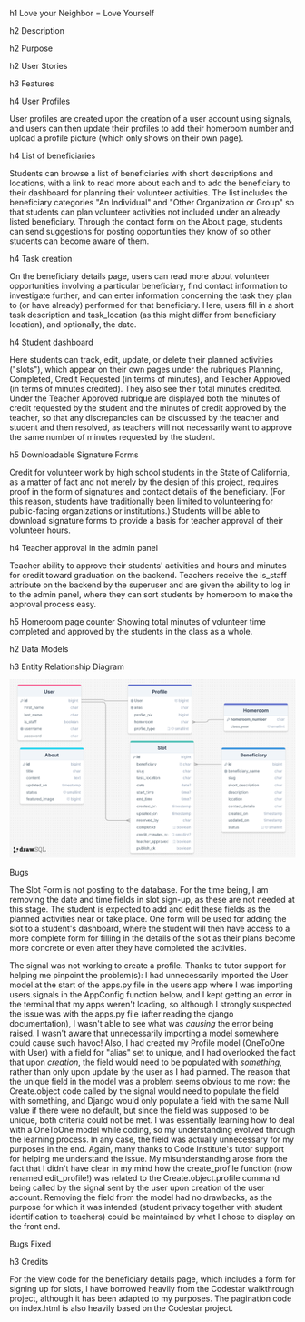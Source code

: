 h1 Love your Neighbor = Love Yourself

h2 Description

h2 Purpose

h2 User Stories

h3 Features

h4 User Profiles

User profiles are created upon the creation of a user account using signals, and users can then update their profiles to add their homeroom number and upload a profile picture (which only shows on their own page).


h4 List of beneficiaries

Students can browse a list of beneficiaries with short descriptions and locations, with a link to read more about each and to add the beneficiary to their dashboard for planning their volunteer activities. The list includes the beneficiary categories "An Individual" and "Other Organization or Group" so that students can plan volunteer activities not included under an already listed beneficiary. Through the contact form on the About page, students can send suggestions for posting opportunities they know of so other students can become aware of them.

h4 Task creation

On the beneficiary details page, users can read more about volunteer opportunities involving a particular beneficiary, find contact information to investigate further, and can enter information concerning the task they plan to (or have already) performed for that beneficiary. Here, users fill in a short task description and task_location (as this might differ from beneficiary location), and optionally, the date.  

h4 Student dashboard

Here students can track, edit, update, or delete their planned activities ("slots"), which appear on their own pages under the rubriques Planning, Completed, Credit Requested (in terms of minutes), and Teacher Approved (in terms of minutes credited). They also see their total minutes credited.
Under the Teacher Approved rubrique are displayed both the minutes of credit requested by the student and the minutes of credit approved by the teacher, so that any discrepancies can be discussed by the teacher and student and then resolved, as teachers will not necessarily want to approve the same number of minutes requested by the student.

h5 Downloadable Signature Forms

Credit for volunteer work by high school students in the State of California, as a matter of fact and not merely by the design of this project, requires proof in the form of signatures and contact details of the beneficiary. (For this reason, students have traditionally been limited to volunteering for public-facing organizations or institutions.) Students will be able to download signature forms to provide a basis for teacher approval of their volunteer hours.

h4 Teacher approval in the admin panel

Teacher ability to approve their students' activities and hours and minutes for credit toward graduation on the backend. Teachers receive the is_staff attribute on the backend by the superuser and are given the ability to log in to the admin panel, where they can sort students by homeroom to make the approval process easy.

h5 Homeroom page counter
Showing total minutes of volunteer time completed and approved by the students in the class as a whole.




h2 Data Models

h3 Entity Relationship Diagram

![ERD](drawSQL-image-export-2024-12-24-1.png)


Bugs

The Slot Form is not posting to the database. For the time being, I am removing the date and time fields in slot sign-up, as these are not needed at this stage. The student is expected to add and edit these fields as the planned activities near or take place. One form will be used for adding the slot to a student's dashboard, where the student will then have access to a more complete form for filling in the details of the slot as their plans become more concrete or even after they have completed the activities.

The signal was not working to create a profile. Thanks to tutor support for helping me pinpoint the problem(s): I had unnecessarily imported the User model at the start of the apps.py file in the users app where I was importing users.signals in the AppConfig function below, and I kept getting an error in the terminal that my apps weren't loading, so although I strongly suspected the issue was with the apps.py file (after reading the django documentation), I wasn't able to see what was _causing_ the error being raised. I wasn't aware that unnecessarily importing a model somewhere could cause such havoc! Also, I had created my Profile model (OneToOne with User) with a field for "alias" set to unique, and I had overlooked the fact that upon _creation_, the field would need to be populated with _something_, rather than only upon update by the user as I had planned. The reason that the unique field in the model was a problem seems obvious to me now: the Create.object code called by the signal would need to populate the field with something, and Django would only populate a field with the same Null value if there were no default, but since the field was supposed to be unique, both criteria could not be met. I was essentially learning how to deal with a OneToOne model while coding, so my understanding evolved through the learning process. In any case, the field was actually unnecessary for my purposes in the end. Again, many thanks to Code Institute's tutor support for helping me understand the issue. My misunderstanding arose from the fact that I didn't have clear in my mind how the create_profile function (now renamed edit_profile!) was related to the Create.object.profile command being called by the signal sent by the user upon creation of the user account. Removing the field from the model had no drawbacks, as the purpose for which it was intended (student privacy together with student identification to teachers) could be maintained by what I chose to display on the front end.

Bugs Fixed





h3 Credits

For the view code for the beneficiary details page, which includes a form for signing up for slots, I have borrowed heavily from the Codestar walkthrough project, although it has been adapted to my purposes.
The pagination code on index.html is also heavily based on the Codestar project.